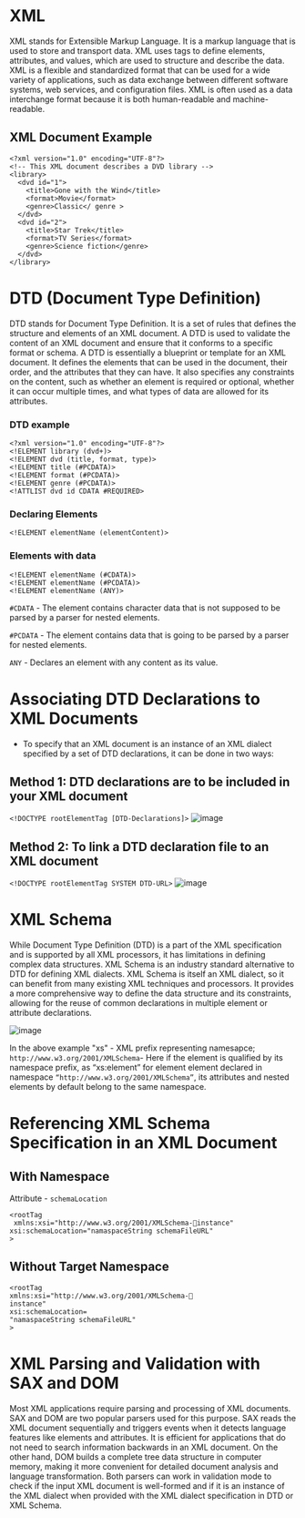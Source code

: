 # XML
 XML stands for Extensible Markup Language. It is a markup language that is used to store and transport data. XML uses tags to define elements, attributes, and values, which are used to structure and describe the data. 
 XML is a flexible and standardized format that can be used for a wide variety of applications, such as data exchange between different software systems, web services, and configuration files. 
 XML is often used as a data interchange format because it is both human-readable and machine-readable. 

## XML Document Example

    <?xml version="1.0" encoding="UTF-8"?>
    <!-- This XML document describes a DVD library -->
    <library>
      <dvd id="1">
        <title>Gone with the Wind</title>
        <format>Movie</format>
        <genre>Classic</ genre >
      </dvd>
      <dvd id="2">
        <title>Star Trek</title>
        <format>TV Series</format>
        <genre>Science fiction</genre>
      </dvd>
    </library>
    
# DTD (Document Type Definition)
DTD stands for Document Type Definition. It is a set of rules that defines the structure and elements of an XML document. 
A DTD is used to validate the content of an XML document and ensure that it conforms to a specific format or schema.
A DTD is essentially a blueprint or template for an XML document. It defines the elements that can be used in the document, their order, and the attributes that they can have. 
It also specifies any constraints on the content, such as whether an element is required or optional, whether it can occur multiple times, and what types of data are allowed for its attributes.

### DTD example

    <?xml version="1.0" encoding="UTF-8"?>
    <!ELEMENT library (dvd+)>
    <!ELEMENT dvd (title, format, type)>
    <!ELEMENT title (#PCDATA)>
    <!ELEMENT format (#PCDATA)>
    <!ELEMENT genre (#PCDATA)>
    <!ATTLIST dvd id CDATA #REQUIRED>

### Declaring Elements

    <!ELEMENT elementName (elementContent)>
    
### Elements with data

    <!ELEMENT elementName (#CDATA)>
    <!ELEMENT elementName (#PCDATA)>
    <!ELEMENT elementName (ANY)>
    
`#CDATA` - The element contains character data that is not supposed to be parsed by a parser for nested elements.

`#PCDATA` - The element contains data that is going to be parsed by a parser for nested elements.

`ANY` - Declares an element with any content as its value.

# Associating DTD Declarations to XML Documents
- To specify that an XML document is an instance of an XML dialect specified by a set of DTD declarations, it can be done in two ways:
## Method 1: DTD declarations are to be included in your XML document
`<!DOCTYPE rootElementTag [DTD-Declarations]>`
![image](https://user-images.githubusercontent.com/68326118/235574846-67f0e854-fe6a-4669-b849-fdea781ef456.png)
## Method 2: To link a DTD declaration file to an XML document
`<!DOCTYPE rootElementTag SYSTEM DTD-URL>`
![image](https://user-images.githubusercontent.com/68326118/235575194-c6112e46-3ee6-4cac-97d2-cfaa449f39c2.png)
# XML Schema
While Document Type Definition (DTD) is a part of the XML specification and is supported by all XML processors, it has limitations in defining complex data structures. XML Schema is an industry standard alternative to DTD for defining XML dialects. XML Schema is itself an XML dialect, so it can benefit from many existing XML techniques and processors. It provides a more comprehensive way to define the data structure and its constraints, 
allowing for the reuse of common declarations in multiple element or attribute declarations.

![image](https://user-images.githubusercontent.com/68326118/235575414-e1a2f82e-5c6a-47c9-a989-305e9c8b8db6.png)

In the above example "xs" - XML prefix representing namesapce;
`http://www.w3.org/2001/XMLSchema`- Here if the element is  qualified by its namespace prefix, as “xs:element” for element element declared in namespace `“http://www.w3.org/2001/XMLSchema”`, 
its attributes and nested elements by default belong to the same namespace.

# Referencing XML Schema Specification in an XML Document
## With Namespace
Attribute - `schemaLocation`

    <rootTag
     xmlns:xsi="http://www.w3.org/2001/XMLSchema-instance"
    xsi:schemaLocation="namaspaceString schemaFileURL"
    >

## Without Target Namespace
    <rootTag
    xmlns:xsi="http://www.w3.org/2001/XMLSchema-
    instance"
    xsi:schemaLocation=
    "namaspaceString schemaFileURL"
    >

# XML Parsing and Validation with SAX and DOM
Most XML applications require parsing and processing of XML documents. SAX and DOM are two popular parsers used for this purpose. SAX reads the XML document sequentially and triggers events when it detects language features like elements and attributes. It is efficient for applications that do not need to search information backwards in an XML document. On the other hand, DOM builds a complete tree data structure in computer memory, making it more convenient for detailed document analysis and language transformation. Both parsers can work in validation mode to check if the input XML document is well-formed and if it is an instance of the XML dialect when provided with the XML dialect specification in DTD or XML Schema.
